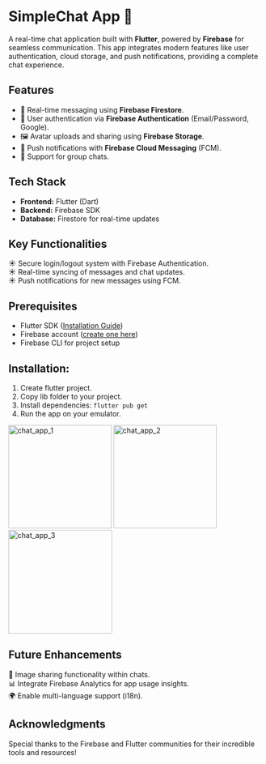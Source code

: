 # SimpleChat App 💬  

A real-time chat application built with **Flutter**, powered by **Firebase** for seamless communication. 
This app integrates modern features like user authentication, cloud storage, and push notifications, providing a complete chat experience.  

## Features  
- 📱 Real-time messaging using **Firebase Firestore**.  
- 🔐 User authentication via **Firebase Authentication** (Email/Password, Google).  
- 🖼️ Avatar uploads and sharing using **Firebase Storage**.  
- 🔔 Push notifications with **Firebase Cloud Messaging** (FCM).
- 🌈 Support for group chats.

## Tech Stack  
- **Frontend:** Flutter (Dart)  
- **Backend:** Firebase SDK  
- **Database:** Firestore for real-time updates  

## Key Functionalities  
☀️ Secure login/logout system with Firebase Authentication.  
☀️ Real-time syncing of messages and chat updates.  
☀️ Push notifications for new messages using FCM.  

## Prerequisites  
- Flutter SDK ([Installation Guide](https://flutter.dev/docs/get-started/install))  
- Firebase account ([create one here](https://firebase.google.com/))  
- Firebase CLI for project setup  

## Installation:
1. Create flutter project.
2. Copy lib folder to your project.
3. Install dependencies:
<code>flutter pub get</code> 
4. Run the app on your emulator.

<img width="204" alt="chat_app_1" src="https://github.com/user-attachments/assets/8d40079a-cd4c-4712-83ca-a8d3142bcd80">
<img width="204" alt="chat_app_2" src="https://github.com/user-attachments/assets/ade183ba-e69c-484c-b55a-f05c9de16750">
<img width="205" alt="chat_app_3" src="https://github.com/user-attachments/assets/2d8b6fa4-dceb-400b-b1f7-faa9a21b397e">

## Future Enhancements
🦄 Image sharing functionality within chats.<br>
📊 Integrate Firebase Analytics for app usage insights.<br>
🌍 Enable multi-language support (i18n).<br>

## Acknowledgments
Special thanks to the Firebase and Flutter communities for their incredible tools and resources!
